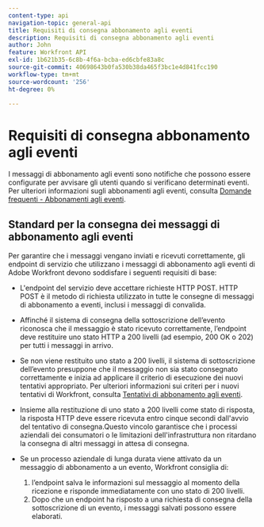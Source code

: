 ```yaml
---
content-type: api
navigation-topic: general-api
title: Requisiti di consegna abbonamento agli eventi
description: Requisiti di consegna abbonamento agli eventi
author: John
feature: Workfront API
exl-id: 1b621b35-6c8b-4f6a-bcba-ed6cbfe83a8c
source-git-commit: 40698643b0fa530b38da465f3bc1e4d841fcc190
workflow-type: tm+mt
source-wordcount: '256'
ht-degree: 0%

---
```



# Requisiti di consegna abbonamento agli eventi

I messaggi di abbonamento agli eventi sono notifiche che possono essere configurate per avvisare gli utenti quando si verificano determinati eventi. Per ulteriori informazioni sugli abbonamenti agli eventi, consulta [Domande frequenti - Abbonamenti agli eventi](../../wf-api/general/event-subs-faq.md).

## Standard per la consegna dei messaggi di abbonamento agli eventi

Per garantire che i messaggi vengano inviati e ricevuti correttamente, gli endpoint di servizio che utilizzano i messaggi di abbonamento agli eventi di Adobe Workfront devono soddisfare i seguenti requisiti di base:

* L&#39;endpoint del servizio deve accettare richieste HTTP POST. HTTP POST è il metodo di richiesta utilizzato in tutte le consegne di messaggi di abbonamento a eventi, inclusi i messaggi di convalida.

* Affinché il sistema di consegna della sottoscrizione dell’evento riconosca che il messaggio è stato ricevuto correttamente, l’endpoint deve restituire uno stato HTTP a 200 livelli (ad esempio, 200 OK o 202) per tutti i messaggi in arrivo.

* Se non viene restituito uno stato a 200 livelli, il sistema di sottoscrizione dell’evento presuppone che il messaggio non sia stato consegnato correttamente e inizia ad applicare il criterio di esecuzione dei nuovi tentativi appropriato. Per ulteriori informazioni sui criteri per i nuovi tentativi di Workfront, consulta [Tentativi di abbonamento agli eventi](../../wf-api/api/event-sub-retries.md).

* Insieme alla restituzione di uno stato a 200 livelli come stato di risposta, la risposta HTTP deve essere ricevuta entro cinque secondi dall&#39;avvio del tentativo di consegna.Questo vincolo garantisce che i processi aziendali dei consumatori o le limitazioni dell&#39;infrastruttura non ritardano la consegna di altri messaggi in attesa di consegna.

* Se un processo aziendale di lunga durata viene attivato da un messaggio di abbonamento a un evento, Workfront consiglia di:

   1. l’endpoint salva le informazioni sul messaggio al momento della ricezione e risponde immediatamente con uno stato di 200 livelli.
   1. Dopo che un endpoint ha risposto a una richiesta di consegna della sottoscrizione di un evento, i messaggi salvati possono essere elaborati.
